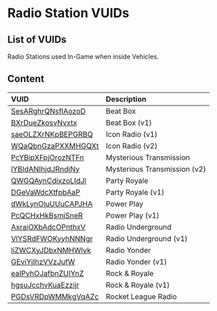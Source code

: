 # Radio Station VUIDs

## List of VUIDs

Radio Stations used In-Game when inside Vehicles.

## Content

| VUID | Description                |
| :-------- | :------------------------- |
| [SesARghrQNsflAozoD](blurls/SesARghrQNsflAozoD.json) | Beat Box |
| [BXrDueZkosvNvxtx](blurls/BXrDueZkosvNvxtx.json) | Beat Box (v1) |
| [saeOLZXrNKpBEPGRBQ](blurls/saeOLZXrNKpBEPGRBQ.json) | Icon Radio (v1) |
| [WQaQbnGzaPXXMHGQXt](blurls/WQaQbnGzaPXXMHGQXt.json) | Icon Radio (v2) |
| [PcYBipXFpjOrozNTFn](blurls/PcYBipXFpjOrozNTFn.json) | Mysterious Transmission |
| [lYBIdANIhjdJRndiNy](blurls/lYBIdANIhjdJRndiNy.json) | Mysterious Transmission (v2) |
| [QWGQAynCdixzoLIdJl](blurls/QWGQAynCdixzoLIdJl.json) | Party Royale |
| [DGeVaWdcXtfpbAaP](blurls/DGeVaWdcXtfpbAaP.json) | Party Royale (v1) |
| [dWkLynOluUUuCAPJHA](blurls/dWkLynOluUUuCAPJHA.json) | Power Play |
| [PcQCHxHkBsmjSneR](blurls/PcQCHxHkBsmjSneR.json) | Power Play (v1) |
| [AxraiOXbAdcOPnthxV](blurls/AxraiOXbAdcOPnthxV.json) | Radio Underground |
| [VlYSRdFWOKyyhNNNgr](blurls/VlYSRdFWOKyyhNNNgr.json) | Radio Underground (v1) |
| [liZWCXyJDbxNMHWlyk](blurls/liZWCXyJDbxNMHWlyk.json) | Radio Yonder |
| [GEviYjIhzVVzJufW](blurls/GEviYjIhzVVzJufW.json) | Radio Yonder (v1) |
| [eaIPyhOJafbnZUIYnZ](blurls/eaIPyhOJafbnZUIYnZ.json) | Rock & Royale |
| [hgsuJcchvKuaEzzijr](blurls/hgsuJcchvKuaEzzijr.json) | Rock & Royale (v1) |
| [PGDsVRDpWMMkgVqAZc](blurls/PGDsVRDpWMMkgVqAZc.json) | Rocket League Radio |